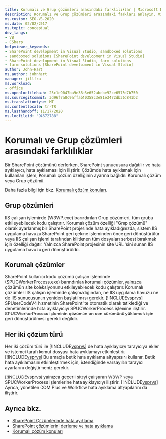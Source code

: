 ```yaml
---
title: Korumalı ve Grup çözümleri arasındaki farklılıklar | Microsoft Docs
description: Korumalı ve Grup çözümleri arasındaki farkları anlayın. Visual Studio 'Nun iki tür çözümle hata ayıklamayla nasıl yaklaşımının nasıl çalıştığını öğrenin.
ms.custom: SEO-VS-2020
ms.date: 02/02/2017
ms.topic: conceptual
dev_langs:
- VB
- CSharp
helpviewer_keywords:
- SharePoint development in Visual Studio, sandboxed solutions
- sandboxed solutions [SharePoint development in Visual Studio]
- SharePoint development in Visual Studio, farm solutions
- farm solutions [SharePoint development in Visual Studio]
author: John-Hart
ms.author: johnhart
manager: jillfra
ms.workload:
- office
ms.openlocfilehash: 25c1c9047ba9e38e3e652abcbe92ce6575d7b750
ms.sourcegitcommit: 3d96f7a8c9affab40358c3e81e3472db31d841b2
ms.translationtype: MT
ms.contentlocale: tr-TR
ms.lasthandoff: 11/17/2020
ms.locfileid: "94672788"
---
```

# <a name="differences-between-sandboxed-and-farm-solutions"></a>Korumalı ve Grup çözümleri arasındaki farklılıklar
  Bir SharePoint çözümünü derlerken, SharePoint sunucusuna dağıtılır ve hata ayıklayıcı, hata ayıklaması için iliştirir. Çözümde hata ayıklamak için kullanılan işlem, Korumalı çözüm özelliğinin ayarına bağlıdır: Korumalı çözüm veya Grup çözümü.

 Daha fazla bilgi için bkz. [Korumalı çözüm konuları](../sharepoint/sandboxed-solution-considerations.md).

## <a name="farm-solutions"></a>Grup çözümleri
 IIS çalışan işleminde (W3WP.exe) barındırılan Grup çözümleri, tüm grubu etkileyebilecek kodu çalıştırır. Korumalı çözüm özelliği "Grup çözümü" olarak ayarlanmış bir SharePoint projesinde hata ayıkladığınızda, sistem IIS uygulama havuzu SharePoint geri çekme işleminden önce geri dönüştürülür veya IIS çalışan işlemi tarafından kilitlenen tüm dosyaları serbest bırakmak için özelliği dağıtır. Yalnızca SharePoint projesinin site URL 'sini sunan IIS uygulama havuzu geri dönüştürüldü.

## <a name="sandboxed-solutions"></a>Korumalı çözümler
 SharePoint kullanıcı kodu çözümü çalışan işleminde (SPUCWorkerProcess.exe) barındırılan korumalı çözümler, yalnızca çözümün site koleksiyonunu etkileyebilecek kodu çalıştırır. Korumalı çözümler IIS çalışan işleminde çalışmadığından, ne IIS uygulama havuzu ne de IIS sunucusunun yeniden başlatılması gerekir. [!INCLUDE[vsprvs](../sharepoint/includes/vsprvs-md.md)] SPUserCodeV4 hizmetinin SharePoint 'te otomatik olarak tetiklediği ve denetimlerinde hata ayıklayıcıyı SPUCWorkerProcess işlemine iliştirir. SPUCWorkerProcess işleminin çözümün en son sürümünü yüklemek için geri dönüştürülmesi gerekli değildir.

## <a name="either-type-of-solution"></a>Her iki çözüm türü
 Her iki çözüm türü ile [!INCLUDE[vsprvs](../sharepoint/includes/vsprvs-md.md)] de hata ayıklayıcıyı tarayıcıya ekler ve istemci tarafı komut dosyası hata ayıklamayı etkinleştirir. [!INCLUDE[vsprvs](../sharepoint/includes/vsprvs-md.md)] Bu amaçla betik hata ayıklama altyapısını kullanır. Betik hata ayıklamasını etkinleştirmek için, istendiğinde varsayılan tarayıcı ayarlarını değiştirmeniz gerekir.

 [!INCLUDE[vsprvs](../sharepoint/includes/vsprvs-md.md)] yalnızca geçerli siteyi çalıştıran W3WP veya SPUCWorkerProcess işlemlerine hata ayıklayıcıyı iliştirir. [!INCLUDE[vsprvs](../sharepoint/includes/vsprvs-md.md)] Ayrıca, yönetilen COM Plus ve Workflow hata ayıklama altyapılarını da iliştirir.

## <a name="see-also"></a>Ayrıca bkz.
- [SharePoint Çözümlerinde hata ayıklama](../sharepoint/debugging-sharepoint-solutions.md)
- [SharePoint çözümlerini derleme ve hata ayıklama](../sharepoint/building-and-debugging-sharepoint-solutions.md)
- [Korumalı çözüm konuları](../sharepoint/sandboxed-solution-considerations.md)
